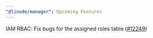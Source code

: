 ```yaml
---
"@linode/manager": Upcoming Features
---
```


IAM RBAC: Fix bugs for the assigned roles table ([#12249](https://github.com/linode/manager/pull/12249))

